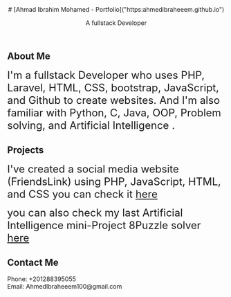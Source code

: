 <!DOCTYPE html>
<html lang="en">
<body id="page-top">

  <!-- Intro Header -->
  <header class="masthead">
    <div class="intro-body">
      <div class="container">
        <div class="row">
          <div class="col-lg-8 mx-auto">
            # [Ahmad Ibrahim Mohamed - Portfolio]("https:ahmedibraheeem.github.io")
            <p class="intro-text">A fullstack Developer</p>
            <a href="#about" class="btn btn-circle js-scroll-trigger">
              <i class="fa fa-angle-double-down animated"></i>
            </a>
          </div>
        </div>
      </div>
    </div>
  </header>

  <!-- About Section -->
  <section id="about" class="content-section text-center" background="img/contact-bg.jpg">
    <div class="container">
      <div class="row">
        <div class="col-lg-8 mx-auto">
          <h2>About Me</h2>
          <p> <font size="5">I'm a fullstack Developer who uses PHP, Laravel, HTML, CSS, bootstrap, JavaScript, and Github to create websites. And I'm also familiar with Python, C, Java, OOP, Problem solving, and Artificial Intelligence . </font></p>
        </div>
      </div>
    </div>
  </section>

  <!-- Download Section -->
  <section id="download" class="download-section content-section text-center">
    <div class="container">
      <div class="col-lg-8 mx-auto">
        <h2>Projects</h2>
        <p><font size="5">I've created a social media website (FriendsLink) using  PHP, JavaScript, HTML, and CSS you can check it <a href="https://ahmedibraheeem.github.io/FriendsLink">here</a> </font></p>
        <p><font size="5">you can also check my last Artificial Intelligence mini-Project 8Puzzle solver <a href="https://ahmedibraheeem.github.io/8Puzzle/">here</a></font></p>
      </div>
    </div>
  </section>

  <!-- Contact Section -->
  <section id="contact" class="content-section text-center">
    <div class="container">
      <div class="row">
        <div class="col-lg-8 mx-auto">
          <h2>Contact Me</h2>
            <p>Phone: +201288395055 <br> Email: AhmedIbraheeem100@gmail.com </p>


</body>

</html>
